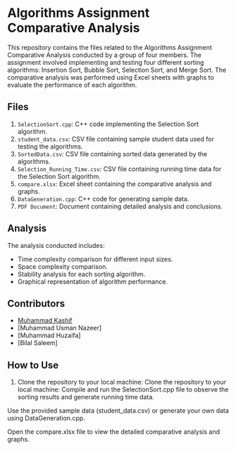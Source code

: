 # Algorithms Assignment Comparative Analysis

This repository contains the files related to the Algorithms Assignment Comparative Analysis conducted by a group of four members. The assignment involved implementing and testing four different sorting algorithms: Insertion Sort, Bubble Sort, Selection Sort, and Merge Sort. The comparative analysis was performed using Excel sheets with graphs to evaluate the performance of each algorithm.

## Files

1. `SelectionSort.cpp`: C++ code implementing the Selection Sort algorithm.
2. `student_data.csv`: CSV file containing sample student data used for testing the algorithms.
3. `SortedData.csv`: CSV file containing sorted data generated by the algorithms.
4. `Selection_Running_Time.csv`: CSV file containing running time data for the Selection Sort algorithm.
5. `compare.xlsx`: Excel sheet containing the comparative analysis and graphs.
6. `DataGeneration.cpp`: C++ code for generating sample data.
7. `PDF Document`: Document containing detailed analysis and conclusions.

## Analysis

The analysis conducted includes:

- Time complexity comparison for different input sizes.
- Space complexity comparison.
- Stability analysis for each sorting algorithm.
- Graphical representation of algorithm performance.

## Contributors

- [Muhammad Kashif](https://github.com/MuhammadKashif)
- [Muhammad Usman Nazeer]
- [Muhammad Huzaifa]
- [Bilal Saleem]

## How to Use

1. Clone the repository to your local machine:
Clone the repository to your local machine:
Compile and run the SelectionSort.cpp file to observe the sorting results and generate running time data.

Use the provided sample data (student_data.csv) or generate your own data using DataGeneration.cpp.



Open the compare.xlsx file to view the detailed comparative analysis and graphs.
